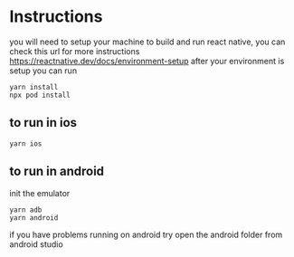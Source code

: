 # Instructions

you will need to setup your machine to build and run react native, you can check this url for more instructions https://reactnative.dev/docs/environment-setup
after your environment is setup you can run
```
yarn install
npx pod install
```

## to run in ios

```
yarn ios
```

## to run in android
init the emulator
```
yarn adb
yarn android
```
if you have problems running on android try open the android folder from android studio
